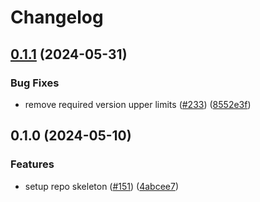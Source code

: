 # Changelog

## [0.1.1](https://github.com/kloia/platform-modules/compare/metadata-v0.1.0...metadata-v0.1.1) (2024-05-31)


### Bug Fixes

* remove required version upper limits ([#233](https://github.com/kloia/platform-modules/issues/233)) ([8552e3f](https://github.com/kloia/platform-modules/commit/8552e3fc7e25feb022436a0705d43073edaada89))

## 0.1.0 (2024-05-10)


### Features

* setup repo skeleton ([#151](https://github.com/kloia/platform-modules/issues/151)) ([4abcee7](https://github.com/kloia/platform-modules/commit/4abcee7de6cea3f4c181f49d3ae6af4b418b3ae6))
